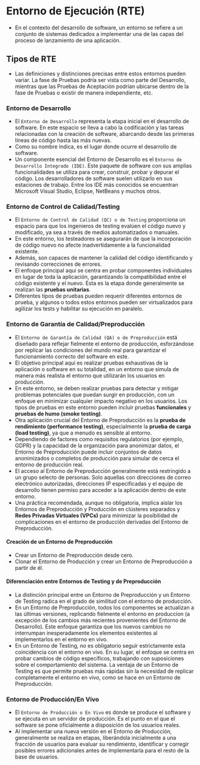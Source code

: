 # Entorno de Ejecución (RTE)

* En el contexto del desarrollo de software, un entorno se refiere a un conjunto de sistemas dedicados a implementar una de las capas del proceso de lanzamiento de una aplicación.

## Tipos de RTE

* Las definiciones y distinciones precisas entre estos entornos pueden variar. La fase de Pruebas podría ser vista como parte del Desarrollo, mientras que las Pruebas de Aceptación podrían ubicarse dentro de la fase de Pruebas o existir de manera independiente, etc.

### Entorno de Desarrollo

* El `Entorno de Desarrollo` representa la etapa inicial en el desarrollo de software. En este espacio se lleva a cabo la codificación y las tareas relacionadas con la creación de software, abarcando desde las primeras líneas de código hasta las más nuevas.
* Como su nombre indica, es el lugar donde ocurre el desarrollo de software.
* Un componente esencial del Entorno de Desarrollo es el `Entorno de Desarrollo Integrado (IDE)`. Este paquete de software con sus amplias funcionalidades se utiliza para crear, construir, probar y depurar el código. Los desarrolladores de software suelen utilizarlo en sus estaciones de trabajo. Entre los IDE más conocidos se encuentran Microsoft Visual Studio, Eclipse, NetBeans y muchos otros.

### Entorno de Control de Calidad/Testing

* El `Entorno de Control de Calidad (QC) o de Testing` proporciona un espacio para que los ingenieros de testing evalúen el código nuevo y modificado, ya sea a través de medios automatizados o manuales.
* En este entorno, los testeadores se asegurarán de que la incorporación de código nuevo no afecte inadvertidamente a la funcionalidad existente.
* Además, son capaces de mantener la calidad del código identificando y revisando correcciones de errores.
* El enfoque principal aquí se centra en probar componentes individuales en lugar de toda la aplicación, garantizando la compatibilidad entre el código existente y el nuevo. Esta es la etapa donde generalmente se realizan las **pruebas unitarias**.
* Diferentes tipos de pruebas pueden requerir diferentes entornos de prueba, y algunos o todos estos entornos pueden ser virtualizados para agilizar los tests y habilitar su ejecución en paralelo.

### Entorno de Garantía de Calidad/Preproducción

* El `Entorno de Garantía de Calidad (QA) o de Preproducción` está diseñado para reflejar fielmente el entorno de producción, esforzándose por replicar las condiciones del mundo real para garantizar el funcionamiento correcto del software en este.
* El objetivo principal aquí es realizar pruebas exhaustivas de la aplicación o software en su totalidad, en un entorno que simula de manera más realista el entorno que utilizarán los usuarios en producción.
* En este entorno, se deben realizar pruebas para detectar y mitigar problemas potenciales que puedan surgir en producción, con un enfoque en minimizar cualquier impacto negativo en los usuarios. Los tipos de pruebas en este entorno pueden incluir pruebas **funcionales** y **pruebas de humo (smoke testing)**.
* Otra aplicación crucial del Entorno de Preproducción es la **prueba de rendimiento (performance testing)**, especialmente la **prueba de carga (load testing)**, ya que a menudo es sensible al entorno.
* Dependiendo de factores como requisitos regulatorios (por ejemplo, GDPR) y la capacidad de la organización para anonimizar datos, el Entorno de Preproducción puede incluir conjuntos de datos anonimizados o completos de producción para simular de cerca el entorno de producción real.
* El acceso al Entorno de Preproducción generalmente está restringido a un grupo selecto de personas. Solo aquellas con direcciones de correo electrónico autorizadas, direcciones IP especificadas y el equipo de desarrollo tienen permiso para acceder a la aplicación dentro de este entorno.
* Una práctica recomendada, aunque no obligatoria, implica aislar los Entornos de Preproducción y Producción en clústeres separados y **Redes Privadas Virtuales (VPCs)** para minimizar la posibilidad de complicaciones en el entorno de producción derivadas del Entorno de Preproducción.

#### Creación de un Entorno de Preproducción

* Crear un Entorno de Preproducción desde cero.
* Clonar el Entorno de Producción y crear un Entorno de Preproducción a partir de él.

#### Diferenciación entre Entornos de Testing y de Preproducción

* La distinción principal entre un Entorno de Preproducción y un Entorno de Testing radica en el grado de similitud con el entorno de producción.
* En un Entorno de Preproducción, todos los componentes se actualizan a las últimas versiones, replicando fielmente el entorno en produccion (a excepción de los cambios más recientes provenientes del Entorno de Desarrollo). Este enfoque garantiza que los nuevos cambios no interrumpan inesperadamente los elementos existentes al implementarlos en el entorno en vivo.
* En un Entorno de Testing, no es obligatorio seguir estrictamente esta coincidencia con el entorno en vivo. En su lugar, el enfoque se centra en probar cambios de código específicos, trabajando con suposiciones sobre el comportamiento del sistema. La ventaja de un Entorno de Testing es que permite pruebas más rápidas sin la necesidad de replicar completamente el entorno en vivo, como se hace en un Entorno de Preproducción.

### Entorno de Producción/En Vivo

* El `Entorno de Producción o En Vivo` es donde se produce el software y se ejecuta en un servidor de producción. Es el punto en el que el software se pone oficialmente a disposición de los usuarios reales.
* Al implementar una nueva versión en el Entorno de Producción, generalmente se realiza en etapas, liberándola inicialmente a una fracción de usuarios para evaluar su rendimiento, identificar y corregir posibles errores adicionales antes de implementarla para el resto de la base de usuarios.
